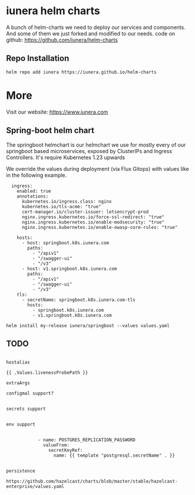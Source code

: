 # iunera helm charts
A bunch of helm-charts we need to deploy our services and components. And some of them we just forked and modified to our needs. 
code on github: https://github.com/iunera/helm-charts

## Repo Installation
````
helm repo add iunera https://iunera.github.io/helm-charts
````

# More
Visit our website:
https://www.iunera.com


## Spring-boot helm chart
The springboot helmchart is our helmchart we use for mostly every of our springboot based microservices, exposed by ClusterIPs and Ingress Controllers. It's require Kubernetes 1.23 upwards 

We override the values during deployment (via Flux Gitops) with values like in the following example.

````
  ingress:
    enabled: true
    annotations:
      kubernetes.io/ingress.class: nginx
      kubernetes.io/tls-acme: "true"
      cert-manager.io/cluster-issuer: letsencrypt-prod
      nginx.ingress.kubernetes.io/force-ssl-redirect: "true"
      nginx.ingress.kubernetes.io/enable-modsecurity: "true"
      nginx.ingress.kubernetes.io/enable-owasp-core-rules: "true"

    hosts:
      - host: springboot.k8s.iunera.com
        paths:
          - "/apiv1"
          - "/swagger-ui"
          - "/v3"
      - host: v1.springboot.k8s.iunera.com
        paths:
          - "/apiv1"
          - "/swagger-ui"
          - "/v3"
    tls:
      - secretName: springboot.k8s.iunera.com-tls
        hosts:
          - springboot.k8s.iunera.com
          - v1.springboot.k8s.iunera.com
````


````
helm install my-release iunera/springboot --values values.yaml
````

## TODO 

````

hostalias

{{ .Values.livenessProbePath }}

extraArgs

configmal support?


secrets support 


env support


            - name: POSTGRES_REPLICATION_PASSWORD
              valueFrom:
                secretKeyRef:
                  name: {{ template "postgresql.secretName" . }}


persistence

https://github.com/hazelcast/charts/blob/master/stable/hazelcast-enterprise/values.yaml


````
